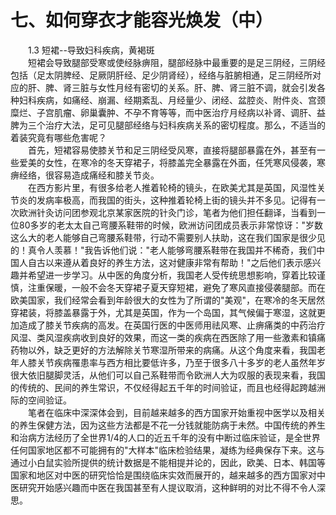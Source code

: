 # 七、如何穿衣才能容光焕发（中）
  
　　1.3 短裙--导致妇科疾病，黄褐斑  
　　短裙会导致腿部受寒或使经脉痹阻，腿部经脉中最重要的是足三阴经，三阴经包括（足太阴脾经、足厥阴肝经、足少阴肾经），经络与脏腑相通，足三阴经所对应的肝、脾、肾三脏与女性月经有密切的关系。肝、脾、肾三脏不调，就会引发各种妇科疾病，如痛经、崩漏、经期紊乱、月经量少、闭经、盆腔炎、附件炎、宫颈糜烂、子宫肌瘤、卵巢囊肿、不孕不育等等，而中医治疗月经病以补肾、调肝、益脾为三个治疗大法，足可见腿部经络与妇科疾病关系的密切程度。那么，不适当的着装究竟有哪些危害呢？  
　　首先，短裙容易使膝关节和足三阴经受风寒，直接将腿部暴露在外，甚至有一些爱美的女性，在寒冷的冬天穿裙子，将膝盖完全暴露在外面，任凭寒风侵袭，寒痹经络，很容易造成痛经和膝关节炎。  
　　在西方影片里，有很多给老人推着轮椅的镜头，在欧美尤其是英国，风湿性关节炎的发病率极高，而我国的街头，这种推着轮椅上街的镜头并不多见。记得有一次欧洲针灸访问团参观北京某家医院的针灸门诊，笔者为他们担任翻译，当看到一位80多岁的老太太自己弯腰系鞋带的时候，欧洲访问团成员表示非常惊讶："岁数这么大的老人能够自己弯腰系鞋带，行动不需要别人扶助，这在我们国家是很少见的！真令人羡慕！"我告诉他们说："老人能够弯腰系鞋带在我国并不稀奇，我们中国人自古以来遵从着良好的养生方法，这对健康非常有帮助！"之后他们表示感兴趣并希望进一步学习。从中医的角度分析，我国老人受传统思想影响，穿着比较谨慎，注重保暖，一般不会冬天穿裙子夏天穿短裙，避免了寒风直接侵袭腿部。而在欧美国家，我们经常会看到年龄很大的女性为了所谓的"美观"，在寒冷的冬天居然穿裙装，将膝盖暴露于外，尤其是英国，作为一个岛国，其气候偏于寒湿，这就更加造成了膝关节疾病的高发。在英国行医的中医师用祛风寒、止痹痛类的中药治疗风湿、类风湿疾病收到良好的效果，而这一类的疾病在西医除了用一些激素和镇痛药物以外，缺乏更好的方法解除关节寒湿所带来的病痛。从这个角度来看，我国老年人膝关节疾病罹患率与西方相比要低许多，乃至于很多八十多岁的老人虽然年岁很大依旧腿脚灵活，从他们可以自己系鞋带而令欧洲人大为叹服的表现来看，我国的传统的、民间的养生常识，不仅经得起五千年的时间验证，而且也经得起跨越洲际的空间验证。  
　　笔者在临床中深深体会到，目前越来越多的西方国家开始重视中医学以及相关的养生保健方法，因为这些方法都是不花一分钱就能防病于未然。中国传统的养生和治病方法经历了全世界1/4的人口的近五千年的没有中断过临床验证，是全世界任何国家地区都不可能拥有的"大样本"临床检验结果，凝练为经典保存下来。这与通过小白鼠实验所提供的统计数据是不能相提并论的，因此，欧美、日本、韩国等国家和地区对中医的研究恰恰是围绕临床实效而展开的，越来越多的西方国家对中医研究开始感兴趣而中医在我国甚至有人提议取消，这种鲜明的对比不得不令人深思。  